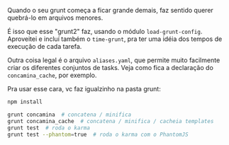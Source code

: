Quando o seu grunt começa a ficar grande demais, faz sentido querer quebrá-lo em arquivos menores.

É isso que esse "grunt2" faz, usando o módulo `load-grunt-config`.
Aproveitei e incluí também o `time-grunt`, pra ter uma idéia dos tempos de execução de cada tarefa.

Outra coisa legal é o arquivo `aliases.yaml`, que permite muito facilmente criar os diferentes conjuntos de tasks. Veja como fica a declaração do `concamina_cache`, por exemplo.

Pra usar esse cara, vc faz igualzinho na pasta grunt:

```bash
npm install

grunt concamina  # concatena / minifica
grunt concamina_cache  # concatena / minifica / cacheia templates
grunt test  # roda o karma
grunt test --phantom=true  # roda o karma com o PhantomJS
```